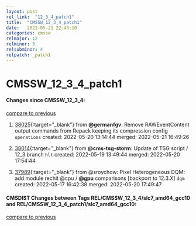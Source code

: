 ```yaml
---
layout: post
rel_link:  "12_3_4_patch1"
title:  "CMSSW_12_3_4_patch1"
date:   2022-05-21 22:43:10
categories: cmssw
relmajor: 12
relminor: 3
relsubminor: 4
relpatch: _patch1
---
```


# CMSSW_12_3_4_patch1
#### Changes since CMSSW_12_3_4:
[compare to previous](https://github.com/cms-sw/cmssw/compare/CMSSW_12_3_4...CMSSW_12_3_4_patch1)



1. [38025](http://github.com/cms-sw/cmssw/pull/38025){:target="_blank"}  from **@germanfgv**: Remove RAWEventContent output commands from Repack keeping its compression config `operations` created: 2022-05-20 13:14:44 merged: 2022-05-21 16:49:26

2. [38014](http://github.com/cms-sw/cmssw/pull/38014){:target="_blank"}  from **@cms-tsg-storm**: Update of TSG script / 12_3 branch `hlt` created: 2022-05-19 13:49:44 merged: 2022-05-20 17:54:44

3. [37989](http://github.com/cms-sw/cmssw/pull/37989){:target="_blank"}  from @sroychow: Pixel Heterogeneous DQM: add module rechit @cpu / **@gpu** comparisons [backport to 12.3.X] `dqm` created: 2022-05-17 16:42:38 merged: 2022-05-20 17:49:47

#### CMSDIST Changes between Tags REL/CMSSW_12_3_4/slc7_amd64_gcc10 and REL/CMSSW_12_3_4_patch1/slc7_amd64_gcc10:
[compare to previous](https://github.com/cms-sw/cmsdist/compare/REL/CMSSW_12_3_4/slc7_amd64_gcc10...REL/CMSSW_12_3_4_patch1/slc7_amd64_gcc10)


